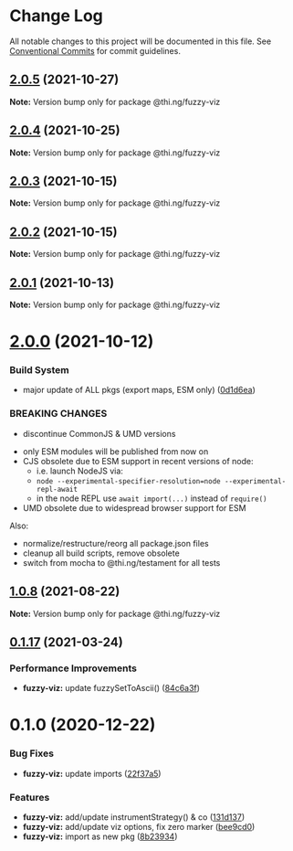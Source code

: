# Change Log

All notable changes to this project will be documented in this file.
See [Conventional Commits](https://conventionalcommits.org) for commit guidelines.

## [2.0.5](https://github.com/thi-ng/umbrella/compare/@thi.ng/fuzzy-viz@2.0.4...@thi.ng/fuzzy-viz@2.0.5) (2021-10-27)

**Note:** Version bump only for package @thi.ng/fuzzy-viz





## [2.0.4](https://github.com/thi-ng/umbrella/compare/@thi.ng/fuzzy-viz@2.0.3...@thi.ng/fuzzy-viz@2.0.4) (2021-10-25)

**Note:** Version bump only for package @thi.ng/fuzzy-viz





## [2.0.3](https://github.com/thi-ng/umbrella/compare/@thi.ng/fuzzy-viz@2.0.2...@thi.ng/fuzzy-viz@2.0.3) (2021-10-15)

**Note:** Version bump only for package @thi.ng/fuzzy-viz





## [2.0.2](https://github.com/thi-ng/umbrella/compare/@thi.ng/fuzzy-viz@2.0.1...@thi.ng/fuzzy-viz@2.0.2) (2021-10-15)

**Note:** Version bump only for package @thi.ng/fuzzy-viz





## [2.0.1](https://github.com/thi-ng/umbrella/compare/@thi.ng/fuzzy-viz@2.0.0...@thi.ng/fuzzy-viz@2.0.1) (2021-10-13)

**Note:** Version bump only for package @thi.ng/fuzzy-viz





# [2.0.0](https://github.com/thi-ng/umbrella/compare/@thi.ng/fuzzy-viz@1.0.9...@thi.ng/fuzzy-viz@2.0.0) (2021-10-12)


### Build System

* major update of ALL pkgs (export maps, ESM only) ([0d1d6ea](https://github.com/thi-ng/umbrella/commit/0d1d6ea9fab2a645d6c5f2bf2591459b939c09b6))


### BREAKING CHANGES

* discontinue CommonJS & UMD versions

- only ESM modules will be published from now on
- CJS obsolete due to ESM support in recent versions of node:
  - i.e. launch NodeJS via:
  - `node --experimental-specifier-resolution=node --experimental-repl-await`
  - in the node REPL use `await import(...)` instead of `require()`
- UMD obsolete due to widespread browser support for ESM

Also:
- normalize/restructure/reorg all package.json files
- cleanup all build scripts, remove obsolete
- switch from mocha to @thi.ng/testament for all tests






##  [1.0.8](https://github.com/thi-ng/umbrella/compare/@thi.ng/fuzzy-viz@1.0.7...@thi.ng/fuzzy-viz@1.0.8) (2021-08-22) 

**Note:** Version bump only for package @thi.ng/fuzzy-viz 

##  [0.1.17](https://github.com/thi-ng/umbrella/compare/@thi.ng/fuzzy-viz@0.1.16...@thi.ng/fuzzy-viz@0.1.17) (2021-03-24) 

###  Performance Improvements 

- **fuzzy-viz:** update fuzzySetToAscii() ([84c6a3f](https://github.com/thi-ng/umbrella/commit/84c6a3f077c16027c9dde79618992bbe3be9d5a6)) 

#  0.1.0 (2020-12-22) 

###  Bug Fixes 

- **fuzzy-viz:** update imports ([22f37a5](https://github.com/thi-ng/umbrella/commit/22f37a526acd6911720100e77ad41029d8799004)) 

###  Features 

- **fuzzy-viz:** add/update instrumentStrategy() & co ([131d137](https://github.com/thi-ng/umbrella/commit/131d13776735e3dd222090a6b514bfbe4878d9f2)) 
- **fuzzy-viz:** add/update viz options, fix zero marker ([bee9cd0](https://github.com/thi-ng/umbrella/commit/bee9cd08b32ce43cc6661146dd87f35db9516559)) 
- **fuzzy-viz:** import as new pkg ([8b23934](https://github.com/thi-ng/umbrella/commit/8b239347894bf8c7192890151868ecdb1ac3bf2b))
